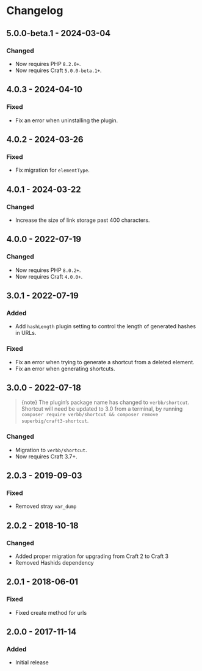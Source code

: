 # Changelog

## 5.0.0-beta.1 - 2024-03-04

### Changed
- Now requires PHP `8.2.0+`.
- Now requires Craft `5.0.0-beta.1+`.

## 4.0.3 - 2024-04-10

### Fixed
- Fix an error when uninstalling the plugin.

## 4.0.2 - 2024-03-26

### Fixed
- Fix migration for `elementType`.

## 4.0.1 - 2024-03-22

### Changed
- Increase the size of link storage past 400 characters.

## 4.0.0 - 2022-07-19

### Changed
- Now requires PHP `8.0.2+`.
- Now requires Craft `4.0.0+`.

## 3.0.1 - 2022-07-19

### Added
- Add `hashLength` plugin setting to control the length of generated hashes in URLs.

### Fixed
- Fix an error when trying to generate a shortcut from a deleted element.
- Fix an error when generating shortcuts.

## 3.0.0 - 2022-07-18

> {note} The plugin’s package name has changed to `verbb/shortcut`. Shortcut will need be updated to 3.0 from a terminal, by running `composer require verbb/shortcut && composer remove superbig/craft3-shortcut`.

### Changed
- Migration to `verbb/shortcut`.
- Now requires Craft 3.7+.

## 2.0.3 - 2019-09-03

### Fixed
- Removed stray `var_dump`

## 2.0.2 - 2018-10-18

### Changed
- Added proper migration for upgrading from Craft 2 to Craft 3
- Removed Hashids dependency

## 2.0.1 - 2018-06-01

### Fixed
- Fixed create method for urls

## 2.0.0 - 2017-11-14

### Added
- Initial release
